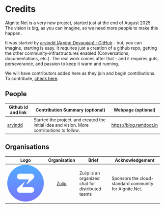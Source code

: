 # Credits

AIgnite.Net is a very new project, started just at the end of August 2025. The vision is big, as you can imagine, so we need more people to make this happen.

It was started by [arvindd (Arvind Devarajan) · GitHub](https://github.com/arvindd/) - but, you can imagine, starting is easy. It requires just a creation of a github repo, getting the other community-infrastructures enabled (Conversations, documentations, etc.). The real work comes after that - and it requires guts, perseverance, and passion to keep it warm and running.

We will have contributors added here as they join and begin contributions. To contribute, [check here](../CONTRIBUTING.md).

## People

| Github id and link                     | Contribution Summary (optional)                                                             | Webpage (optional)      |
| -------------------------------------- | ------------------------------------------------------------------------------------------- | ----------------------- |
| [arvindd](https://github.com/arvindd/) | Started the project, and created the initial idea and vision. More contributions to follow. | https://blog.ramdoot.in |

## Organisations

| Logo                                                          | Organisation               | Brief                                            | Acknowledgement                                        |
|:-------------------------------------------------------------:|:--------------------------:| ------------------------------------------------ | ------------------------------------------------------ |
| <img src="img/zulip-icon-circle.svg" alt="" data-size="line"> | [Zulip](https://zulip.com) | Zulip is an organized chat for distributed teams | Sponsors the cloud-standard community for AIgnite.Net. |

